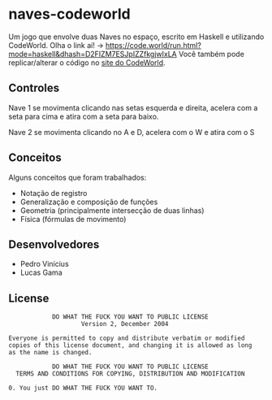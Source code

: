 # naves-codeworld
Um jogo que envolve duas Naves no espaço, escrito em Haskell e utilizando CodeWorld.
Olha o link aí! -> https://code.world/run.html?mode=haskell&dhash=D2FIZM7ESJpIZZfkgjwIxLA
Você também pode replicar/alterar o código no [site do CodeWorld](https://code.world/haskell#).

## Controles
Nave 1 se movimenta clicando nas setas esquerda e direita, acelera com a seta para cima e atira com a seta para baixo.

Nave 2 se movimenta clicando no A e D, acelera com o W e atira com o S

## Conceitos
Alguns conceitos que foram trabalhados:
 * Notação de registro
 * Generalização e composição de funções
 * Geometria (principalmente intersecção de duas linhas)
 * Física (fórmulas de movimento) 

## Desenvolvedores
 * Pedro Vinícius
 * Lucas Gama

## License

                DO WHAT THE FUCK YOU WANT TO PUBLIC LICENSE
                        Version 2, December 2004

    Everyone is permitted to copy and distribute verbatim or modified
    copies of this license document, and changing it is allowed as long
    as the name is changed.

                DO WHAT THE FUCK YOU WANT TO PUBLIC LICENSE
      TERMS AND CONDITIONS FOR COPYING, DISTRIBUTION AND MODIFICATION

    0. You just DO WHAT THE FUCK YOU WANT TO.	
